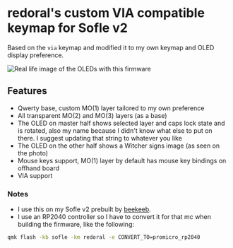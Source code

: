 # redoral's custom VIA compatible keymap for Sofle v2

Based on the `via` keymap and modified it to my own keymap and OLED display preference.

![Real life image of the OLEDs with this firmware](./screenshots/header.webp?raw=true "Header")

## Features

-   Qwerty base, custom MO(1) layer tailored to my own preference
-   All transparent MO(2) and MO(3) layers (as a base)
-   The OLED on master half shows selected layer and caps lock state and is rotated, also my name because I didn't know what else to put on there. I suggest updating that string to whatever you like
-   The OLED on the other half shows a Witcher signs image (as seen on the photo)
-   Mouse keys support, MO(1) layer by default has mouse key bindings on offhand board
-   VIA support

### Notes

-   I use this on my Sofle v2 prebuilt by [beekeeb](https://shop.beekeeb.com).
-   I use an RP2040 controller so I have to convert it for that mc when building the firmware, like the following:

```sh
qmk flash -kb sofle -km redoral -e CONVERT_TO=promicro_rp2040
```

